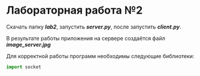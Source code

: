 # Лабораторная работа №2

Скачать папку ***lab2***,  запустить ***server.py***, после запустить ***client.py***. 

В результате работы приложения на сервере создаётся файл ***image_server.jpg***

Для корректной работы программ необходимы следующие библиотеки:

```python
import socket
```
